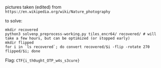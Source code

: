 


pictures taken (edited) from `https://en.wikipedia.org/wiki/Nature_photography`


to solve:

```
mkdir recovered
python3 solvenp_preprocess-working.py tiles_encr64/ recovered/ # will take a few hours, but can be optimized (or stopped early)
mkdir flipped
for i in `ls recovered`; do convert recovered/$i -flip -rotate 270 flipped/$i; done
```



Flag: `CTF{i_th0ught_OTP_w4s_s3cure}`
